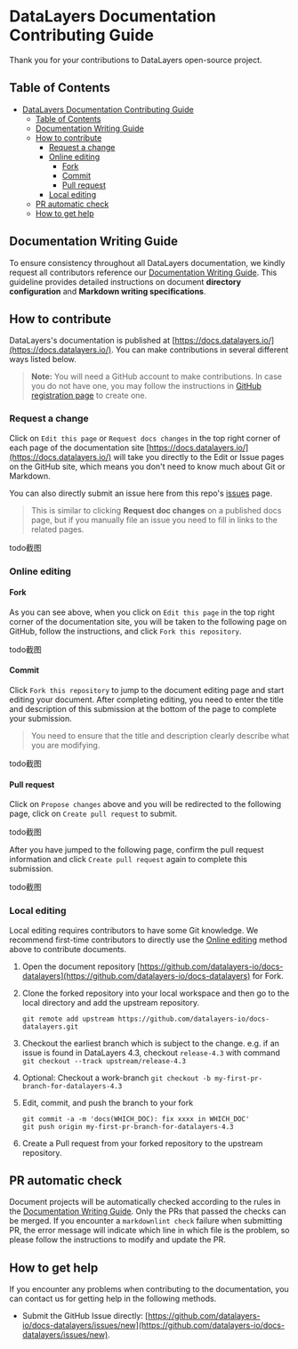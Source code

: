 # DataLayers Documentation Contributing Guide

Thank you for your contributions to DataLayers open-source project.

## Table of Contents

- [DataLayers Documentation Contributing Guide](#datalayers-documentation-contributing-guide)
  - [Table of Contents](#table-of-contents)
  - [Documentation Writing Guide](#documentation-writing-guide)
  - [How to contribute](#how-to-contribute)
    - [Request a change](#request-a-change)
    - [Online editing](#online-editing)
      - [Fork](#fork)
      - [Commit](#commit)
      - [Pull request](#pull-request)
    - [Local editing](#local-editing)
  - [PR automatic check](#pr-automatic-check)
  - [How to get help](#how-to-get-help)


## Documentation Writing Guide

To ensure consistency throughout all DataLayers documentation,
we kindly request all contributors reference our [Documentation Writing Guide](./DOCS-WRITING-GUIDE-EN.md).
This guideline provides detailed instructions on document **directory configuration** and **Markdown writing specifications**.


## How to contribute

DataLayers's documentation is published at [https://docs.datalayers.io/](https://docs.datalayers.io/).
You can make contributions in several different ways listed below.

> **Note:** You will need a GitHub account to make contributions.
In case you do not have one, you may follow the instructions in [GitHub registration page](https://github.com/join) to create one.

### Request a change

Click on `Edit this page` or `Request docs changes` in the top right corner of each page of the documentation site
[https://docs.datalayers.io/](https://docs.datalayers.io/) will take you directly to the Edit or Issue pages on the GitHub site,
which means you don't need to know much about Git or Markdown.

You can also directly submit an issue here from this repo's [issues](https://github.com/datalayers-io/docs-datalayers/issues) page.

> This is similar to clicking **Request doc changes** on a published docs page,
but if you manually file an issue you need to fill in links to the related pages.

todo截图

### Online editing

#### Fork

As you can see above, when you click on `Edit this page` in the top right corner of the documentation site,
you will be taken to the following page on GitHub, follow the instructions, and click `Fork this repository`.

todo截图

#### Commit

Click `Fork this repository` to jump to the document editing page and start editing your document.
After completing editing, you need to enter the title and description of this submission at the bottom of the page to complete your submission.

> You need to ensure that the title and description clearly describe what you are modifying.

todo截图

#### Pull request

Click on `Propose changes` above and you will be redirected to the following page, click on `Create pull request` to submit.

todo截图

After you have jumped to the following page, confirm the pull request information and click `Create pull request` again to complete this submission.

todo截图

### Local editing

Local editing requires contributors to have some Git knowledge.
We recommend first-time contributors to directly use the [Online editing](#online-editing) method above to contribute documents.

1. Open the document repository [https://github.com/datalayers-io/docs-datalayers](https://github.com/datalayers-io/docs-datalayers) for Fork.

1. Clone the forked repository into your local workspace and then go to the local directory and add the upstream repository.
   ```
   git remote add upstream https://github.com/datalayers-io/docs-datalayers.git
   ```

1. Checkout the earliest branch which is subject to the change.
   e.g. if an issue is found in DataLayers 4.3, checkout `release-4.3` with command `git checkout --track upstream/release-4.3`

1. Optional: Checkout a work-branch `git checkout -b my-first-pr-branch-for-datalayers-4.3`

1. Edit, commit, and push the branch to your fork
   ```
   git commit -a -m 'docs(WHICH_DOC): fix xxxx in WHICH_DOC'
   git push origin my-first-pr-branch-for-datalayers-4.3
   ```

1. Create a Pull request from your forked repository to the upstream repository.


## PR automatic check

Document projects will be automatically checked according to the rules in the [Documentation Writing Guide](./DOCS-WRITING-GUIDE-EN.md).
Only the PRs that passed the checks can be merged.
If you encounter a `markdownlint check` failure when submitting PR, the error message will indicate which line in which file is the problem,
so please follow the instructions to modify and update the PR.

## How to get help

If you encounter any problems when contributing to the documentation, you can contact us for getting help in the following methods.


- Submit the GitHub Issue directly: [https://github.com/datalayers-io/docs-datalayers/issues/new](https://github.com/datalayers-io/docs-datalayers/issues/new).
